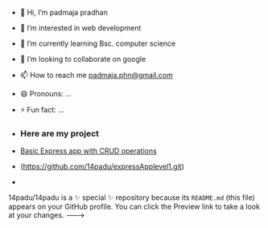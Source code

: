 - 👋 Hi, I’m padmaja pradhan
- 👀 I’m interested in web development
- 🌱 I’m currently learning Bsc. computer science
- 💞️ I’m looking to collaborate on google
- 📫 How to reach me padmaja.phn@gmail.com
- 😄 Pronouns: ...
- ⚡ Fun fact: ...
- ### Here are my project
- [Basic Express app with CRUD operations](https://github.com/14padu/expressAPPlevel3.git)
- (https://github.com/14padu/expressApplevel1.git)

- 
14padu/14padu is a ✨ special ✨ repository because its `README.md` (this file) appears on your GitHub profile.
You can click the Preview link to take a look at your changes.
--->
